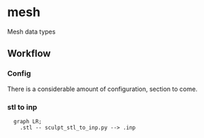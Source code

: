 # mesh

Mesh data types

## Workflow

### Config

There is a considerable amount of configuration, section to come.

### stl to inp

```mermaid
  graph LR;
    .stl -- sculpt_stl_to_inp.py --> .inp
```

